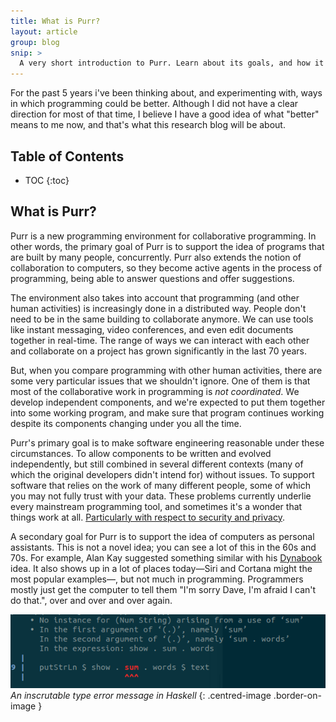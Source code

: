 ```yaml
---
title: What is Purr?
layout: article
group: blog
snip: >
  A very short introduction to Purr. Learn about its goals, and how it plans to achieve them.
---
```


For the past 5 years i've been thinking about, and experimenting with, ways in which programming could be better. Although I did not have a clear direction for most of that time, I believe I have a good idea of what "better" means to me now, and that's what this research blog will be about.


<h2>Table of Contents</h2>

  * TOC
{:toc}


## What is Purr?

Purr is a new programming environment for collaborative programming. In other words, the primary goal of Purr is to support the idea of programs that are built by many people, concurrently. Purr also extends the notion of collaboration to computers, so they become active agents in the process of programming, being able to answer questions and offer suggestions.

The environment also takes into account that programming (and other human activities) is increasingly done in a distributed way. People don't need to be in the same building to collaborate anymore. We can use tools like instant messaging, video conferences, and even edit documents together in real-time. The range of ways we can interact with each other and collaborate on a project has grown significantly in the last 70 years.

But, when you compare programming with other human activities, there are some very particular issues that we shouldn't ignore. One of them is that most of the collaborative work in programming is *not coordinated*. We develop independent components, and we're expected to put them together into some working program, and make sure that program continues working despite its components changing under you all the time.

Purr's primary goal is to make software engineering reasonable under these circumstances. To allow components to be written and evolved independently, but still combined in several different contexts (many of which the original developers didn't intend for) without issues. To support software that relies on the work of many different people, some of which you may not fully trust with your data. These problems currently underlie every mainstream programming tool, and sometimes it's a wonder that things work at all. [Particularly with respect to security and privacy](https://www.hillelwayne.com/post/stamping-on-eventstream/).

A secondary goal for Purr is to support the idea of computers as personal assistants. This is not a novel idea; you can see a lot of this in the 60s and 70s. For example, Alan Kay suggested something similar with his [Dynabook](https://www.mprove.de/visionreality/media/kay72.html) idea. It also shows up in a lot of places today—Siri and Cortana might the most popular examples—, but not much in programming. Programmers mostly just get the computer to tell them "I'm sorry Dave, I'm afraid I can't do that.", over and over and over again.

![A screenshot of an inscrutable type error message in Haskell](/media/files/2019-04-computer-says-no.png)
*An inscrutable type error message in Haskell*
{: .centred-image .border-on-image }


## 